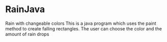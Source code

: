 # RainJava
Rain with changeable colors
This is a java program which uses the paint method to create falling rectangles.
The user can choose the color and the amount of rain drops
